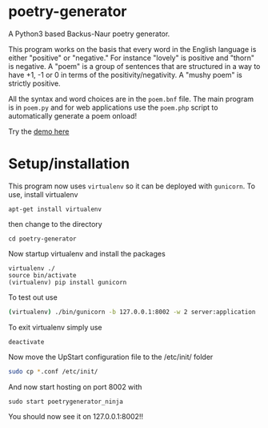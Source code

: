 poetry-generator
================

A Python3 based Backus-Naur poetry generator.

This program works on the basis that every word in the English language is either "positive" or "negative." For instance "lovely" is positive and "thorn" is negative. A "poem" is a group of sentences that are structured in a way to have +1, -1 or 0 in terms of the positivity/negativity.  A "mushy poem" is strictly positive.

All the syntax and word choices are in the ```poem.bnf``` file. The main program is in ```poem.py``` and for web applications use the ```poem.php``` script to automatically generate a poem onload!

Try the [demo here](http://www.poetrygenerator.ninja)


Setup/installation
====================

This program now uses ```virtualenv``` so it can be deployed with ```gunicorn```. To use, install virtualenv

```
apt-get install virtualenv
``` 

then change to the directory

```
cd poetry-generator
```

Now startup virtualenv and install the packages

```
virtualenv ./
source bin/activate
(virtualenv) pip install gunicorn
```


To test out use

```bash
(virtualenv) ./bin/gunicorn -b 127.0.0.1:8002 -w 2 server:application
```

To exit virtualenv simply use

```
deactivate
```

Now move the UpStart configuration file to the /etc/init/ folder

```bash
sudo cp *.conf /etc/init/
```

And now start hosting on port 8002 with

```
sudo start poetrygenerator_ninja
```

You should now see it on 127.0.0.1:8002!!